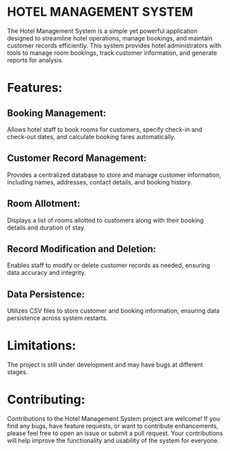 # HOTEL MANAGEMENT SYSTEM
The Hotel Management System is a simple yet powerful application designed to streamline hotel operations, manage bookings, and maintain customer records efficiently. This system provides hotel administrators with tools to manage room bookings, track customer information, and generate reports for analysis.

# Features:
## Booking Management:
Allows hotel staff to book rooms for customers, specify check-in and check-out dates, and calculate booking fares automatically.

## Customer Record Management: 
Provides a centralized database to store and manage customer information, including names, addresses, contact details, and booking history.

## Room Allotment: 
Displays a list of rooms allotted to customers along with their booking details and duration of stay.

## Record Modification and Deletion: 
Enables staff to modify or delete customer records as needed, ensuring data accuracy and integrity.

## Data Persistence: 
Utilizes CSV files to store customer and booking information, ensuring data persistence across system restarts.

# Limitations:
The project is still under development and may have bugs at different stages.

# Contributing:
Contributions to the Hotel Management System project are welcome! If you find any bugs, have feature requests, or want to contribute enhancements, please feel free to open an issue or submit a pull request. Your contributions will help improve the functionality and usability of the system for everyone.
